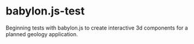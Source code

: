 # babylon.js-test

Beginning tests with babylon.js to create interactive 3d components for a planned geology application.
